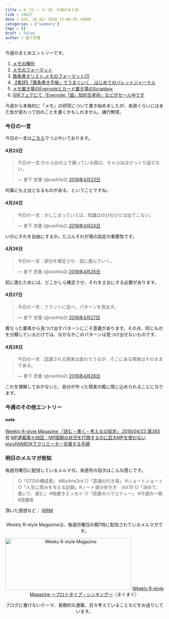 ```yaml
---
title : 4／23 〜 4／28　今週のまとめ
link : 24627
date : Sat, 28 Apr 2018 22:00:45 +0000
categories : ["summary"]
tags : []
draft : false
author : 倉下忠憲
---
```


今週のまとめエントリーです。
 
<ol>
<li><a href="https://rashita.net/blog/?p=24573">メモの種別</a></li>
<li><a href="https://rashita.net/blog/?p=24581">メモのフォーマット</a></li>
<li><a href="https://rashita.net/blog/?p=24586">箇条書きリスト:メモのフォーマット(1)</a></li>
<li><a href="https://rashita.net/blog/?p=24599">【書評】「箇条書き手帳」でうまくいく　はじめてのバレットジャーナル</a></li>
<li><a href="https://rashita.net/blog/?p=24609">メモ置き場のEvernoteとカード置き場のScrapbox</a></li>
<li><a href="https://rashita.net/blog/?p=24616">GWフェアにて『Evernote「超」知的生産術』などがセール中です</a></li>
</ol>

今週から本格的に「メモ」の研究について書き始めましたが、来週ぐらいにはまた気が変わって別のことを書くかもしれません。諸行無常。

<h3>今日の一言</h3>

今日の一言は<a href="http://twitter.com/rashita2 ">こちら</a>でつぶやいております。

<h4>4月23日</h4>

<blockquote class="twitter-tweet" data-conversation="none" data-lang="ja"><p lang="ja" dir="ltr">今日の一言:ちゃぶ台の上で踊っている間は、ちゃぶ台はひっくり返せない。</p>&mdash; 倉下 忠憲 (@rashita2) <a href="https://twitter.com/rashita2/status/988237827841212417?ref_src=twsrc%5Etfw">2018年4月23日</a></blockquote>
<script async src="https://platform.twitter.com/widgets.js" charset="utf-8"></script>

何事にも土台となるものがある、ということですね。

<h4>4月24日</h4>

<blockquote class="twitter-tweet" data-lang="ja"><p lang="ja" dir="ltr">今日の一言：かしこまっていては、知識はのびのびとは出てこない。</p>&mdash; 倉下 忠憲 (@rashita2) <a href="https://twitter.com/rashita2/status/988619371655217153?ref_src=twsrc%5Etfw">2018年4月24日</a></blockquote>
<script async src="https://platform.twitter.com/widgets.js" charset="utf-8"></script>

いかにそれを自由にするか。たぶんそれが場の設定の重要性です。

<h4>4月26日</h4>

<blockquote class="twitter-tweet" data-lang="ja"><p lang="ja" dir="ltr">今日の一言：部分を確定させ、前に進んでいく。</p>&mdash; 倉下 忠憲 (@rashita2) <a href="https://twitter.com/rashita2/status/989370374251991041?ref_src=twsrc%5Etfw">2018年4月26日</a></blockquote>
<script async src="https://platform.twitter.com/widgets.js" charset="utf-8"></script>

前に進むためには、どこかしら確定させ、それを土台にする必要があります。

<h4>4月27日</h4>

<blockquote class="twitter-tweet" data-lang="ja"><p lang="ja" dir="ltr">今日の一言：フラットに並べ、パターンを見出す。</p>&mdash; 倉下 忠憲 (@rashita2) <a href="https://twitter.com/rashita2/status/989734578066673669?ref_src=twsrc%5Etfw">2018年4月27日</a></blockquote>
<script async src="https://platform.twitter.com/widgets.js" charset="utf-8"></script>

異なった要素から見つけ出すパターンにこそ意義があります。その点、同じものを分類しているだけでは、なかなかこのパターンは見つけ出せないものです。

<h4>4月28日</h4>

<blockquote class="twitter-tweet" data-lang="ja"><p lang="ja" dir="ltr">今日の一言：認識される現実は変わりうるが、そこにある現実はそのままである。</p>&mdash; 倉下 忠憲 (@rashita2) <a href="https://twitter.com/rashita2/status/990070031349268482?ref_src=twsrc%5Etfw">2018年4月28日</a></blockquote>
<script async src="https://platform.twitter.com/widgets.js" charset="utf-8"></script>

これを理解しておかないと、自分が作った現実の檻に閉じ込められることになります。

<h3>今週のその他エントリー</h3>

<H4>note</H4>

<a href="https://note.mu/rashita/n/n081cdd5921c9">Weekly R-style Magazine 「読む・書く・考えるの探求」 2018/04/23 第393号</a>
<a href="https://note.mu/rashita/n/nefbe4b0003dd">MP連載第十四回：MP困窮の状況を打開するのに巨大MPを使わない</a>
<a href="https://note.mu/rashita/n/n6a11bb216d04">pixivFANBOXでクリエーター支援する手順</a>

<h3>明日のメルマガ告知</h3>

毎週月曜日に配信しているメルマガ。来週号の目次はこんな感じです。

<blockquote>
○「GTDの構成素」 #BizArts3rd
○「意識の行き場」 #ショートショート
○「人生に厚みを与える記録」#ノート道の歩き方　Vol.10
○「決めて、書いて、進む」 #物書きエッセイ 
○「読書のバラエティー」 #今週の一冊 #読書術
</blockquote>


頂いた感想など：
<a class="twitter-timeline"  href="https://twitter.com/rashita2/timelines/427262290753097729"  data-widget-id="427265271171010561">WRM</a>
    <script>!function(d,s,id){var js,fjs=d.getElementsByTagName(s)[0],p=/^http:/.test(d.location)?'http':'https';if(!d.getElementById(id)){js=d.createElement(s);js.id=id;js.src=p+"://platform.twitter.com/widgets.js";fjs.parentNode.insertBefore(js,fjs);}}(document,"script","twitter-wjs");</script>


<div style="text-align:center;margin-top:25px;">
Weekly R-style Magazineは、毎週月曜日の朝7時に配信されているメルマガです。

<a href="http://www.mag2.com/m/0001185133.html" target="_blank"><img src="https://rashita.net/blog/wp-content/uploads/2010/09/mmbanner.jpg" alt="Weeky R-style Magazine" width="400" height="165" class="alignnone size-full wp-image-12201" /></a>
<a href="http://www.mag2.com/m/0001185133.html" target="_blank">Weekly R-style Magazine ～プロトタイプ・シンキング～</a>（まぐまぐ）

ブログに書けないテーマ、長期的な連載、日々考えていることなどをお送りしています。
</div> 
